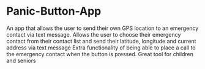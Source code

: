 # Panic-Button-App

An app that allows the user to send their own GPS location to an emergency contact via text message. Allows the user to choose their emergency contact from their contact list and send their latitude, longitude and current address via text message	Extra functionality of being able to place a call to the emergency contact when the button is pressed. Great tool for children and seniors
